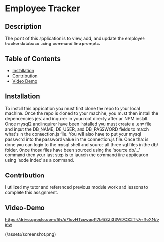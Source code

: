 # Employee Tracker 

## Description 
The point of this application is to view, add, and update the employee tracker database using command line prompts. 

## Table of Contents

* [Installation](#installation)
* [Contribution](#contribution)
* [Video Demo](#video-demo)

## Installation 
To install this application you must first clone the repo to your local machine. Once the repo is cloned to your machine, you must then install the dependencies jest and inquirer in your root directy after an NPM install. Once mysql2 and inquirer have been installed you must create a .env file and input the DB_NAME, DB_USER, and DB_PASSWORD fields to match what's in the connection.js file. You will also have to put your mysql password into the password value in the connection.js file. Once that is done you can login to the mysql shell and source all three sql files in the db/ folder. Once those files have been sourced using the 'source db/...' command then your last step is to launch the command line application using 'node index' as a command. 

## Contribution 
I utilized my tutor and referenced previous module work and lessons to complete this assignment. 

## Video-Demo
https://drive.google.com/file/d/1ovHTuswepR7b4i8Zi33WDCS2Tk7mReXN/view

(/assets/screenshot.png)
